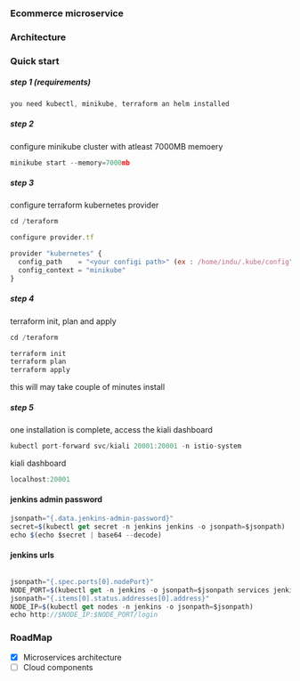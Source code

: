 ### Ecommerce microservice
### Architecture
### Quick start 
##### step 1 (requirements)

```javascript
you need kubectl, minikube, terraform an helm installed 
```
##### step 2
configure minikube cluster with atleast 7000MB memoery 

```javascript
minikube start --memory=7000mb
```

##### step 3
configure terraform kubernetes provider 
```javascript
cd /teraform 

configure provider.tf 

provider "kubernetes" {
  config_path    = "<your configi path>" (ex : /home/indu/.kube/config" )
  config_context = "minikube"
}
```

##### step 4 
terraform init, plan and apply

```javascript
cd /teraform

terraform init
terraform plan
terraform apply

```

this will may take couple of minutes install

##### step 5
one installation is complete, access the kiali dashboard

```javascript
kubectl port-forward svc/kiali 20001:20001 -n istio-system
```
kiali dashboard 
```javascript
localhost:20001
```
#### jenkins admin password

```javascript
jsonpath="{.data.jenkins-admin-password}"
secret=$(kubectl get secret -n jenkins jenkins -o jsonpath=$jsonpath)
echo $(echo $secret | base64 --decode)
```

#### jenkins urls
```javascript

jsonpath="{.spec.ports[0].nodePort}"
NODE_PORT=$(kubectl get -n jenkins -o jsonpath=$jsonpath services jenkins)
jsonpath="{.items[0].status.addresses[0].address}"
NODE_IP=$(kubectl get nodes -n jenkins -o jsonpath=$jsonpath)
echo http://$NODE_IP:$NODE_PORT/login
```


### RoadMap
- [x]  Microservices architecture
- [ ]  Cloud components